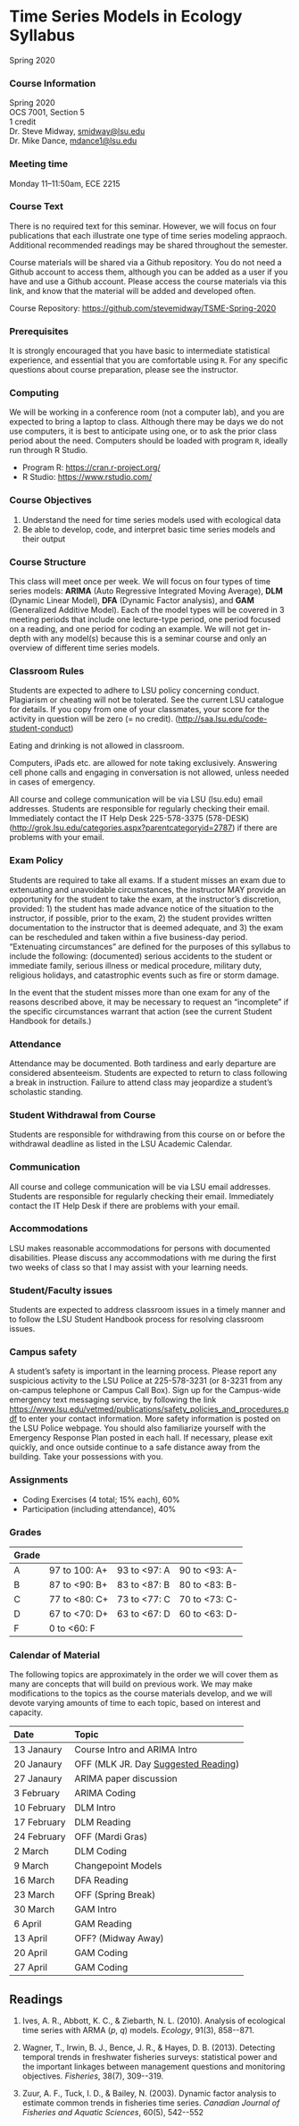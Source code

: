 Time Series Models in Ecology  
Syllabus
================
Spring 2020

### Course Information

Spring 2020  
OCS 7001, Section 5  
1 credit  
Dr. Steve Midway, <smidway@lsu.edu>  
Dr. Mike Dance, <mdance1@lsu.edu>

### Meeting time

Monday 11–11:50am, ECE 2215

### Course Text

There is no required text for this seminar. However, we will focus on
four publications that each illustrate one type of time series modeling
appraoch. Additional recommended readings may be shared throughout the
semester.

Course materials will be shared via a Github repository. You do not need
a Github account to access them, although you can be added as a user if
you have and use a Github account. Please access the course materials
via this link, and know that the material will be added and developed
often.

Course Repository: <https://github.com/stevemidway/TSME-Spring-2020>

### Prerequisites

It is strongly encouraged that you have basic to intermediate
statistical experience, and essential that you are comfortable using
`R`. For any specific questions about course preparation, please see the
instructor.

### Computing

We will be working in a conference room (not a computer lab), and you
are expected to bring a laptop to class. Although there may be days we
do not use computers, it is best to anticipate using one, or to ask the
prior class period about the need. Computers should be loaded with
program `R`, ideally run through R Studio.

  - Program R: <https://cran.r-project.org/>
  - R Studio: <https://www.rstudio.com/>

### Course Objectives

1.  Understand the need for time series models used with ecological data
2.  Be able to develop, code, and interpret basic time series models and
    their output

### Course Structure

This class will meet once per week. We will focus on four types of time
series models: **ARIMA** (Auto Regressive Integrated Moving Average),
**DLM** (Dynamic Linear Model), **DFA** (Dynamic Factor analysis), and
**GAM** (Generalized Additive Model). Each of the model types will be
covered in 3 meeting periods that include one lecture-type period, one
period focused on a reading, and one period for coding an example. We
will not get in-depth with any model(s) because this is a seminar course
and only an overview of different time series models.

### Classroom Rules

Students are expected to adhere to LSU policy concerning conduct.
Plagiarism or cheating will not be tolerated. See the current LSU
catalogue for details. If you copy from one of your classmates, your
score for the activity in question will be zero (= no credit).
(<http://saa.lsu.edu/code-student-conduct>)

Eating and drinking is not allowed in classroom.

Computers, iPads etc. are allowed for note taking exclusively. Answering
cell phone calls and engaging in conversation is not allowed, unless
needed in cases of emergency.

All course and college communication will be via LSU (lsu.edu) email
addresses. Students are responsible for regularly checking their email.
Immediately contact the IT Help Desk 225-578-3375 (578-DESK)
(<http://grok.lsu.edu/categories.aspx?parentcategoryid=2787>) if there
are problems with your email.

### Exam Policy

Students are required to take all exams. If a student misses an exam due
to extenuating and unavoidable circumstances, the instructor MAY provide
an opportunity for the student to take the exam, at the instructor’s
discretion, provided: 1) the student has made advance notice of the
situation to the instructor, if possible, prior to the exam, 2) the
student provides written documentation to the instructor that is deemed
adequate, and 3) the exam can be rescheduled and taken within a five
business-day period. “Extenuating circumstances” are defined for the
purposes of this syllabus to include the following: (documented) serious
accidents to the student or immediate family, serious illness or medical
procedure, military duty, religious holidays, and catastrophic events
such as fire or storm damage.

In the event that the student misses more than one exam for any of the
reasons described above, it may be necessary to request an “incomplete”
if the specific circumstances warrant that action (see the current
Student Handbook for details.)

### Attendance

Attendance may be documented. Both tardiness and early departure are
considered absenteeism. Students are expected to return to class
following a break in instruction. Failure to attend class may jeopardize
a student’s scholastic standing.

### Student Withdrawal from Course

Students are responsible for withdrawing from this course on or before
the withdrawal deadline as listed in the LSU Academic Calendar.

### Communication

All course and college communication will be via LSU email addresses.
Students are responsible for regularly checking their email. Immediately
contact the IT Help Desk if there are problems with your email.

### Accommodations

LSU makes reasonable accommodations for persons with documented
disabilities. Please discuss any accommodations with me during the first
two weeks of class so that I may assist with your learning needs.

### Student/Faculty issues

Students are expected to address classroom issues in a timely manner and
to follow the LSU Student Handbook process for resolving classroom
issues.

### Campus safety

A student’s safety is important in the learning process. Please report
any suspicious activity to the LSU Police at 225-578-3231 (or 8-3231
from any on-campus telephone or Campus Call Box). Sign up for the
Campus-wide emergency text messaging service, by following the link
<https://www.lsu.edu/vetmed/publications/safety_policies_and_procedures.pdf>
to enter your contact information. More safety information is posted on
the LSU Police webpage. You should also familiarize yourself with the
Emergency Response Plan posted in each hall. If necessary, please exit
quickly, and once outside continue to a safe distance away from the
building. Take your possessions with you.

### Assignments

  - Coding Exercises (4 total; 15% each), 60%
  - Participation (including attendance), 40%

### Grades

| Grade |                |               |                |
| :---- | -------------- | ------------- | -------------- |
| A     | 97 to 100: A+  | 93 to \<97: A | 90 to \<93: A- |
| B     | 87 to \<90: B+ | 83 to \<87: B | 80 to \<83: B- |
| C     | 77 to \<80: C+ | 73 to \<77: C | 70 to \<73: C- |
| D     | 67 to \<70: D+ | 63 to \<67: D | 60 to \<63: D- |
| F     | 0 to \<60: F   |               |                |

### Calendar of Material

The following topics are approximately in the order we will cover them
as many are concepts that will build on previous work. We may make
modifications to the topics as the course materials develop, and we will
devote varying amounts of time to each topic, based on interest and
capacity.

| Date        | Topic                                                                                                   |
| :---------- | :------------------------------------------------------------------------------------------------------ |
| 13 Janaury  | Course Intro and ARIMA Intro                                                                            |
| 20 Janaury  | OFF (MLK JR. Day [Suggested Reading](https://web.cn.edu/kwheeler/documents/Letter_Birmingham_Jail.pdf)) |
| 27 Janaury  | ARIMA paper discussion                                                                                  |
| 3 February  | ARIMA Coding                                                                                            |
| 10 February | DLM Intro                                                                                               |
| 17 February | DLM Reading                                                                                             |
| 24 February | OFF (Mardi Gras)                                                                                        |
| 2 March     | DLM Coding                                                                                              |
| 9 March     | Changepoint Models                                                                                      |
| 16 March    | DFA Reading                                                                                             |
| 23 March    | OFF (Spring Break)                                                                                      |
| 30 March    | GAM Intro                                                                                               |
| 6 April     | GAM Reading                                                                                             |
| 13 April    | OFF? (Midway Away)                                                                                      |
| 20 April    | GAM Coding                                                                                              |
| 27 April    | GAM Coding                                                                                              |

## Readings

1. Ives, A. R., Abbott, K. C., & Ziebarth, N. L. (2010). Analysis of ecological time series with ARMA (*p*, *q*) models. *Ecology*, 91(3), 858--871. 

2. Wagner, T., Irwin, B. J., Bence, J. R., & Hayes, D. B. (2013). Detecting temporal trends in freshwater fisheries surveys: statistical power and the important linkages between management questions and monitoring objectives. *Fisheries*, 38(7), 309--319.

3. Zuur, A. F., Tuck, I. D., & Bailey, N. (2003). Dynamic factor analysis to estimate common trends in fisheries time series. *Canadian Journal of Fisheries and Aquatic Sciences*, 60(5), 542--552
